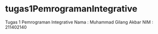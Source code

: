 # tugas1PemrogramanIntegrative
Tugas 1 Pemrograman Integrative
Nama  : Muhammad Gilang Akbar
NIM   : 211402140
